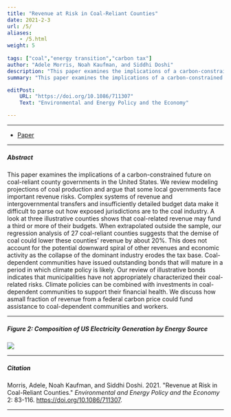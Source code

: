 ```yaml
---
title: "Revenue at Risk in Coal-Reliant Counties" 
date: 2021-2-3
url: /5/
aliases: 
    - /5.html
weight: 5
  
tags: ["coal","energy transition","carbon tax"]
author: "Adele Morris, Noah Kaufman, and Siddhi Doshi"
description: "This paper examines the implications of a carbon-constrained future on coal-reliant county governments in the United States." 
summary: "This paper examines the implications of a carbon-constrained future on coal-reliant county governments in the United States." 

editPost:
    URL: "https://doi.org/10.1086/711307"
    Text: "Environmental and Energy Policy and the Economy"

---
```


---


+ [Paper](/papers/coal_US.pdf)

---

##### Abstract

This paper examines the implications of a carbon-constrained future on coal-reliant county governments in the United States. We review modeling projections of coal production and argue that some local governments face important revenue risks. Complex systems of revenue and intergovernmental transfers and insufficiently detailed budget data make it difficult to parse out how exposed jurisdictions are to the coal industry. A look at three illustrative counties shows that coal-related revenue may fund a third or more of their budgets. When extrapolated outside the sample, our regression analysis of 27 coal-reliant counties suggests that the demise of coal could lower these counties’ revenue by about 20%. This does not account for the potential downward spiral of other revenues and economic activity as the collapse of the dominant industry erodes the tax base. Coal-dependent communities have issued outstanding bonds that will mature in a period in which climate policy is likely. Our review of illustrative bonds indicates that municipalities have not appropriately characterized their coal-related risks. Climate policies can be combined with investments in coal-dependent communities to support their financial health. We discuss how asmall fraction of revenue from a federal carbon price could fund assistance to coal-dependent communities and workers.

---

##### Figure 2: Composition of US Electricity Generation by Energy Source

![](/figures/US_elec_source.png)


---

##### Citation

Morris, Adele, Noah Kaufman, and Siddhi Doshi. 2021. "Revenue at Risk in Coal-Reliant Counties." *Environmental and Energy Policy and the Economy* 2: 83-116. https://doi.org/10.1086/711307.

---

